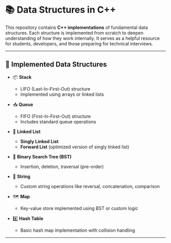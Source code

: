 # 📚 Data Structures in C++

This repository contains **C++ implementations** of fundamental data structures. Each structure is implemented from scratch to deepen understanding of how they work internally. It serves as a helpful resource for students, developers, and those preparing for technical interviews.

---

## 🧱 Implemented Data Structures

- 📦 **Stack**
  - LIFO (Last-In-First-Out) structure
  - Implemented using arrays or linked lists

- 📥 **Queue**
  - FIFO (First-In-First-Out) structure
  - Includes standard queue operations

- 🔗 **Linked List**
  - **Singly Linked List**
  - **Forward List** (optimized version of singly linked list)

- 🌳 **Binary Search Tree (BST)**
  - Insertion, deletion, traversal (pre-order)

- 🧵 **String**
  - Custom string operations like reversal, concatenation, comparison

- 🗺️ **Map**
  - Key-value store implemented using BST or custom logic

- #️⃣ **Hash Table**
  - Basic hash map implementation with collision handling

---


